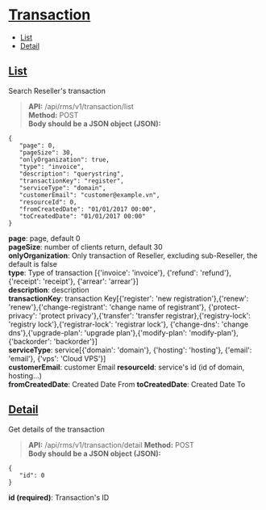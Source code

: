 # [Transaction](#transaction)
* [List](#danh-sách)
* [Detail](#chi-tiết)
## [List](#search)
Search Reseller's transaction
> **API:** /api/rms/v1/transaction/list  
> **Method:** POST  
> **Body should be a JSON object (JSON):**   
```
{
   "page": 0,
   "pageSize": 30,
   "onlyOrganization": true,
   "type": "invoice",
   "description": "querystring",
   "transactionKey": "register",
   "serviceType": "domain",
   "customerEmail": "customer@example.vn",
   "resourceId": 0,
   "fromCreatedDate": "01/01/2017 00:00",
   "toCreatedDate": "01/01/2017 00:00"
}
```
**page**: page, default 0  
**pageSize**: number of clients return, default 30  
**onlyOrganization**: Only transaction of Reseller, excluding sub-Reseller, the default is false  
**type**: Type of transaction [{'invoice': 'invoice'}, {'refund': 'refund'}, {'receipt': 'receipt'}, {'arrear': 'arrear'}]  
**description**: description  
**transactionKey**: transaction Key[{'register': 'new registration'},{'renew': 'renew'},{'change-registrant': 'change name of registrant'},
{'protect-privacy': 'protect privacy'},{'transfer': 'transfer registrar},{'registry-lock': 'registry lock'},{'registrar-lock': 'registrar lock'},
{'change-dns': 'change dns'},{'upgrade-plan': 'upgrade plan'},{'modify-plan': 'modify-plan'},{'backorder': 'backorder'}]  
**serviceType**: service[{'domain': 'domain'}, {'hosting': 'hosting'}, {'email': 'email'}, {'vps': 'Cloud VPS'}]  
**customerEmail**: customer Email 
**resourceId**: service's id (id of domain, hosting...)  
**fromCreatedDate**: Created Date From
**toCreatedDate**: Created Date To 

## [Detail](#get)
Get details of the transaction
> **API:** /api/rms/v1/transaction/detail
> **Method:** POST  
> **Body should be a JSON object (JSON):**   
```
{
   "id": 0
}
```
**id (required)**: Transaction's ID

